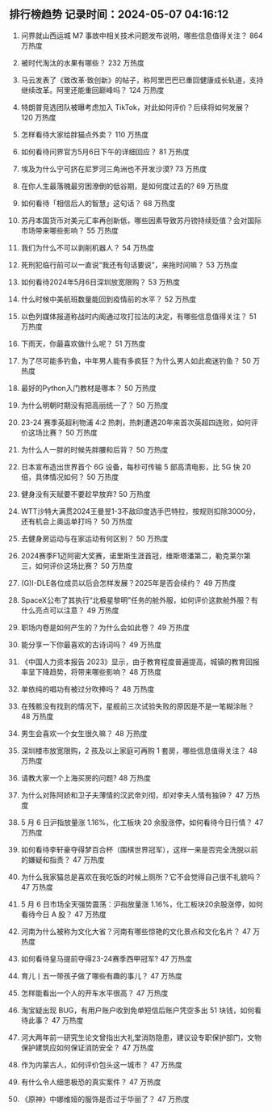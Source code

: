 
## 排行榜趋势 记录时间：2024-05-07 04:16:12
  
  1. 问界就山西运城 M7 事故中相关技术问题发布说明，哪些信息值得关注？ 864 万热度
    
  2. 被时代淘汰的水果有哪些？ 232 万热度
    
  3. 马云发表了《致改革·致创新》的帖子，称阿里巴巴已重回健康成长轨道，支持继续改革。阿里还能重回巅峰吗？ 124 万热度
    
  4. 特朗普竞选团队被曝考虑加入 TikTok，对此如何评价？后续将如何发展？ 120 万热度
    
  5. 怎样看待大家给胖猫点外卖？ 110 万热度
    
  6. 如何看待问界官方5月6日下午的详细回应？ 81 万热度
    
  7. 埃及为什么宁可挤在尼罗河三角洲也不开发沙漠? 73 万热度
    
  8. 在你人生最落魄最穷困潦倒的低谷期，是如何度过去的? 69 万热度
    
  9. 如何看待「相信后人的智慧」这句话？ 68 万热度
    
  10. 苏丹本国货币对美元汇率再创新低，哪些因素导致苏丹镑持续贬值？会对国际市场带来哪些影响？ 55 万热度
    
  11. 我们为什么不可以剥削机器人？ 54 万热度
    
  12. 死刑犯临行前可以一直说“我还有句话要说”，来拖时间嘛？ 53 万热度
    
  13. 如何看待2024年5月6日深圳放宽限购？ 53 万热度
    
  14. 什么时候中美航班数量能回到疫情前的水平？ 52 万热度
    
  15. 以色列媒体报道称战时内阁通过攻打拉法的决定，有哪些信息值得关注？ 51 万热度
    
  16. 下雨天，你最喜欢做什么呢？ 51 万热度
    
  17. 为了尽可能多钓鱼，中年男人能有多疯狂？为什么男人如此痴迷钓鱼？ 50 万热度
    
  18. 最好的Python入门教材是哪本？ 50 万热度
    
  19. 为什么明朝时期没有把高丽统一了？ 50 万热度
    
  20. 23-24 赛季英超利物浦 4:2 热刺，热刺遭遇20年来首次英超四连败，如何评价这场比赛？ 50 万热度
    
  21. 为什么人一胖的时候先胖腰和后背？ 50 万热度
    
  22. 日本宣布造出世界首个 6G 设备，每秒可传输 5 部高清电影，比 5G 快 20 倍，具体情况如何？ 50 万热度
    
  23. 健身没有天赋要不要趁早放弃? 50 万热度
    
  24. WTT沙特大满贯2024王曼昱1-3不敌印度选手巴特拉，按规则扣除3000分，还有机会上奥运单打吗？ 50 万热度
    
  25. 去健身房运动与在家运动有何区别？ 50 万热度
    
  26. 2024赛季F1迈阿密大奖赛，诺里斯生涯首冠，维斯塔潘第二，勒克莱尔第三，如何评价这场比赛？ 50 万热度
    
  27. (G)I-DLE各位成员以后会怎样发展？2025年是否会续约？ 49 万热度
    
  28. SpaceX公布了其执行“北极星黎明”任务的舱外服，如何评价这款舱外服？有什么亮点可以注意？ 49 万热度
    
  29. 职场内卷是如何产生的？为什么会如此卷？ 49 万热度
    
  30. 能分享一下你最喜欢的古诗词吗？ 49 万热度
    
  31. 《中国人力资本报告 2023》显示，由于教育程度普遍提高，城镇的教育回报率呈下降趋势，将带来哪些影响？ 48 万热度
    
  32. 单依纯的唱功有被过分吹捧吗？ 48 万热度
    
  33. 在残骸没有找到的情况下，星舰前三次试验失败的原因是不是一笔糊涂账？ 48 万热度
    
  34. 男生会喜欢一个女生很久嘛？ 48 万热度
    
  35. 深圳楼市放宽限购，2 孩及以上家庭可再购 1 套房，哪些信息值得关注？ 48 万热度
    
  36. 请教大家一个上海买房的问题? 48 万热度
    
  37. 为什么对陈阿娇和卫子夫薄情的汉武帝刘彻，却对李夫人情有独钟？ 47 万热度
    
  38. 5 月 6 日沪指放量涨 1.16%，化工板块 20 余股涨停，如何看待今日行情？ 47 万热度
    
  39. 如何看待李轩豪夺得梦百合杯（围棋世界冠军），这样一来是否完全洗脱以前的嫌疑和指责？ 47 万热度
    
  40. 为什么我家猫总是喜欢在我吃饭的时候上厕所？它不会觉得自己很不礼貌吗？ 47 万热度
    
  41. 5 月 6 日市场全天强势震荡：沪指放量涨 1.16%，化工板块20余股涨停，如何看待今日 A 股？ 47 万热度
    
  42. 河南为什么被称为文化大省？河南有哪些惊艳的文化景点和文化名片？ 47 万热度
    
  43. 如何看待皇马提前夺得23-24赛季西甲冠军? 47 万热度
    
  44. 育儿丨五一带孩子做了哪些有趣的事儿？ 47 万热度
    
  45. 怎样能看出一个人的开车水平很高？ 47 万热度
    
  46. 淘宝疑出现 BUG，有用户账户收到免单短信后账户凭空多出 51 块钱，如何看待此事？ 47 万热度
    
  47. 河大两年前一研究生论文曾指出大礼堂消防隐患，建议设专职保护部门，文物保护建筑应如何保证消防安全？ 47 万热度
    
  48. 作为内蒙古人，如何评价包头这一城市？ 47 万热度
    
  49. 有什么令人细思极恐的真实案件？ 47 万热度
    
  50. 《原神》中娜维娅的服饰是否过于华丽了？ 47 万热度
    